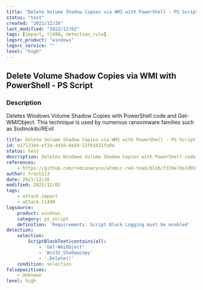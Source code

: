 ```yaml
---
title: "Delete Volume Shadow Copies via WMI with PowerShell - PS Script"
status: "test"
created: "2021/12/26"
last_modified: "2022/12/02"
tags: [impact, t1490, detection_rule]
logsrc_product: "windows"
logsrc_service: ""
level: "high"
---
```


## Delete Volume Shadow Copies via WMI with PowerShell - PS Script

### Description

Deletes Windows Volume Shadow Copies with PowerShell code and Get-WMIObject. This technique is used by numerous ransomware families such as Sodinokibi/REvil

```yml
title: Delete Volume Shadow Copies via WMI with PowerShell - PS Script
id: e17121b4-ef2a-4418-8a59-12fb1631fa9e
status: test
description: Deletes Windows Volume Shadow Copies with PowerShell code and Get-WMIObject. This technique is used by numerous ransomware families such as Sodinokibi/REvil
references:
    - https://github.com/redcanaryco/atomic-red-team/blob/f339e7da7d05f6057fdfcdd3742bfcf365fee2a9/atomics/T1490/T1490.md#atomic-test-5---windows---delete-volume-shadow-copies-via-wmi-with-powershell
author: frack113
date: 2021/12/26
modified: 2022/12/02
tags:
    - attack.impact
    - attack.t1490
logsource:
    product: windows
    category: ps_script
    definition: 'Requirements: Script Block Logging must be enabled'
detection:
    selection:
        ScriptBlockText|contains|all:
            - 'Get-WmiObject'
            - 'Win32_Shadowcopy'
            - '.Delete()'
    condition: selection
falsepositives:
    - Unknown
level: high

```

